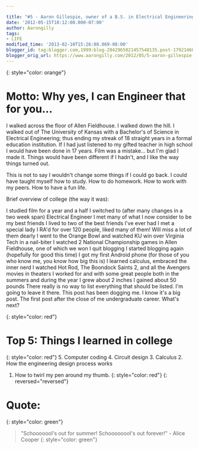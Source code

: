 ```yaml
---

title: "#5 - Aaron Gillespie, owner of a B.S. in Electrical Engineering"
date: '2012-05-15T18:12:00.000-07:00'
author: Aarongilly
tags:
- LIFE
modified_time: '2013-02-10T15:26:08.069-08:00'
blogger_id: tag:blogger.com,1999:blog-2842965021457548135.post-1792146076839077852
blogger_orig_url: https://www.aarongilly.com/2012/05/5-aaron-gillespie-owner-of-bs-in.html
---
```

{: style="color: orange"}
# Motto: Why yes, I can Engineer that for you...

I walked across the floor of Allen Fieldhouse. I walked down the hill. I walked out of The University of Kansas with a Bachelor's of Science in Electrical Engineering; thus ending my streak of 18 straight years in a formal education institution. If I had just listened to my gifted teacher in high school I would have been done in 17 years. Film was a mistake... but I'm glad I made it. Things would have been different if I hadn't, and I like the way things turned out.

This is not to say I wouldn't change some things if I could go back. I could have taught myself how to study. How to do homework. How to work with my peers. How to have a fun life.

Brief overview of college (the way it was):

I studied film for a year and a half
I switched to (after many changes in a two week span) Electrical Engineer
I met many of what I now consider to be my best friends
I lived to two of the best friends I've ever had
I met a special lady
I RA'd for over 120 people, liked many of them! Will miss a lot of them dearly
I went to the Orange Bowl and watched KU win over Virginia Tech in a nail-biter
I watched 2 National Championship games in Allen Fieldhouse, one of which we won
I quit blogging
I started blogging again (hopefully for good this time)
I got my first Android phone (for those of you who know me, you know how big this is)
I learned calculus, embraced the inner nerd
I watched Hot Rod, The Boondock Saints 2, and all the Avengers movies in theaters
I worked for and with some great people both in the summers and during the year
I grew about 2 inches
I gained about 50 pounds
There really is no way to list everything that should be listed. I'm going to leave it there. This post has been dogging me. I know it's a big post. The first post after the close of me undergraduate career. What's next?

{: style="color: red"}
# Top 5: Things I learned in college
{: style="color: red"}
5. Computer coding
4. Circuit design
3. Calculus
2. How the engineering design process works
1. How to twirl my pen around my thumb.
{: style="color: red"}
{: reversed="reversed"}

# Quote:
{: style="color: green"}
> "Schooooool's out for summer! Schoooooool's out forever!" - Alice Cooper
{: style="color: green"}